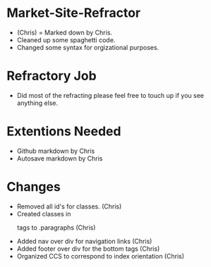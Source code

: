  # Market-Site-Refractor
- (Chris) = Marked down by Chris.
- Cleaned up some spaghetti code. 
- Changed some syntax for orgizational purposes.

# Refractory Job
- Did most of the refracting please feel free to touch up if you see anything else.

# Extentions Needed
- Github markdown by Chris 
- Autosave markdown by Chris

# Changes
- Removed all id's for classes. (Chris)
- Created classes in <p> tags to .paragraphs (Chris)
- Added nav over div for navigation links (Chris)
- Added footer over div for the bottom tags (Chris)
- Organized CCS to correspond to index orientation (Chris)